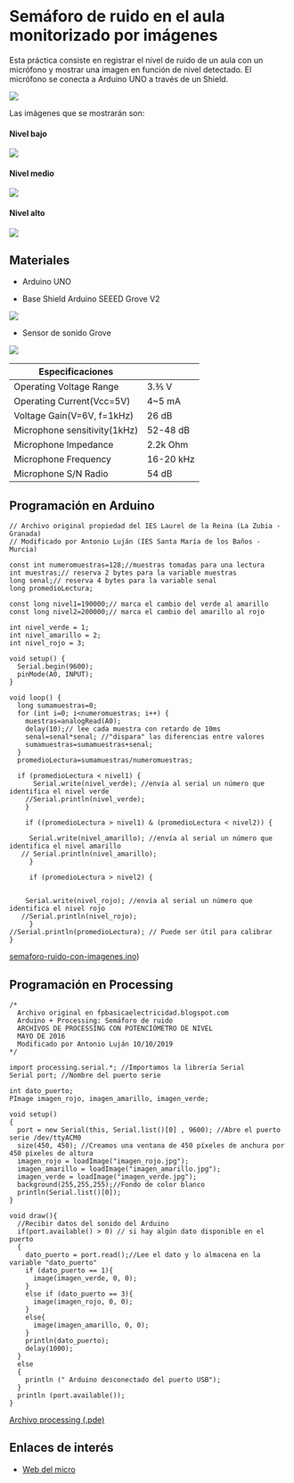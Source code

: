 # Semáforo de ruido en el aula monitorizado por imágenes

Esta práctica consiste en registrar el nivel de ruido de un aula con un micrófono y mostrar una imagen en función de nivel detectado.
El micrófono se conecta a Arduino UNO a través de un Shield.

![](medidor-ruido-montaje.jpg)

Las imágenes que se mostrarán son:

#### Nivel bajo

![](processing_imagenes/imagen_verde.jpg)

#### Nivel medio

![](processing_imagenes/imagen_amarillo.jpg)

#### Nivel alto

![](processing_imagenes/imagen_rojo.jpg)


## Materiales

- Arduino UNO

- Base Shield Arduino SEEED Grove V2

![](base_shield.jpg)

- Sensor de sonido Grove

![](sensor-sonido-grove.jpg)

| Especificaciones              |       |
| -------------------------------- | ------ |
|  Operating Voltage Range                      | 3.⅗ V     |
| Operating Current(Vcc=5V)          | 4~5 mA   |
| Voltage Gain(V=6V, f=1kHz) | 26 dB   |
| Microphone sensitivity(1kHz)              | 52-48 dB   |
| Microphone Impedance             | 2.2k Ohm   |
| Microphone Frequency              | 16-20 kHz   |
| Microphone S/N Radio             | 54 dB   |

## Programación en Arduino

```arduino
// Archivo original propiedad del IES Laurel de la Reina (La Zubia - Granada)
// Modificado por Antonio Luján (IES Santa María de los Baños - Murcia)

const int numeromuestras=128;//muestras tomadas para una lectura
int muestras;// reserva 2 bytes para la variable muestras
long senal;// reserva 4 bytes para la variable senal
long promedioLectura;

const long nivel1=190000;// marca el cambio del verde al amarillo
const long nivel2=200000;// marca el cambio del amarillo al rojo

int nivel_verde = 1; 
int nivel_amarillo = 2;
int nivel_rojo = 3;

void setup() {
  Serial.begin(9600);
  pinMode(A0, INPUT);  
}

void loop() {
  long sumamuestras=0;
  for (int i=0; i<numeromuestras; i++) {
    muestras=analogRead(A0);
    delay(10);// lee cada muestra con retardo de 10ms
    senal=senal*senal; //"dispara" las diferencias entre valores 
    sumamuestras=sumamuestras+senal;
  }
  promedioLectura=sumamuestras/numeromuestras;
 
  if (promedioLectura < nivel1) {      
      Serial.write(nivel_verde); //envía al serial un número que identifica el nivel verde
    //Serial.println(nivel_verde);
    } 
    
    if ((promedioLectura > nivel1) & (promedioLectura < nivel2)) {
 
     Serial.write(nivel_amarillo); //envía al serial un número que identifica el nivel amarillo
   // Serial.println(nivel_amarillo);
     }
     
     if (promedioLectura > nivel2) { 

    
    Serial.write(nivel_rojo); //envía al serial un número que identifica el nivel rojo
   //Serial.println(nivel_rojo);
     }
//Serial.println(promedioLectura); // Puede ser útil para calibrar
}
```

[semaforo-ruido-con-imagenes.ino](https://github.com/ElCableAmarillo/Practicas/blob/master/medidor-de-ruido-con-processing/semaforo-ruido-con-imagenes.ino))

## Programación en Processing

```arduino
/*
  Archivo original en fpbasicaelectricidad.blogspot.com
  Arduino + Processing: Semáforo de ruido
  ARCHIVOS DE PROCESSING CON POTENCIÓMETRO DE NIVEL
  MAYO DE 2016
  Modificado por Antonio Luján 10/10/2019
*/

import processing.serial.*; //Importamos la librería Serial
Serial port; //Nombre del puerto serie

int dato_puerto;
PImage imagen_rojo, imagen_amarillo, imagen_verde;

void setup()
{
  port = new Serial(this, Serial.list()[0] , 9600); //Abre el puerto serie /dev/ttyACM0
  size(450, 450); //Creamos una ventana de 450 píxeles de anchura por 450 píxeles de altura 
  imagen_rojo = loadImage("imagen_rojo.jpg");
  imagen_amarillo = loadImage("imagen_amarillo.jpg");
  imagen_verde = loadImage("imagen_verde.jpg");
  background(255,255,255);//Fondo de color blanco
  println(Serial.list()[0]);
}
 
void draw(){  
  //Recibir datos del sonido del Arduino 
  if(port.available() > 0) // si hay algún dato disponible en el puerto
  {
    dato_puerto = port.read();//Lee el dato y lo almacena en la variable "dato_puerto"
    if (dato_puerto == 1){
      image(imagen_verde, 0, 0);
    }
    else if (dato_puerto == 3){
      image(imagen_rojo, 0, 0);
    }
    else{
      image(imagen_amarillo, 0, 0);
    }
    println(dato_puerto);
    delay(1000);
  }
  else 
  {
    println (" Arduino desconectado del puerto USB");
  }
  println (port.available());
}

```

[Archivo processing (.pde)](https://github.com/ElCableAmarillo/Practicas/blob/master/medidor-de-ruido-con-processing/processing_imagenes/processing_imagenes.pde)

## Enlaces de interés

- [Web del micro](http://wiki.seeedstudio.com/Grove-Sound_Sensor/)
